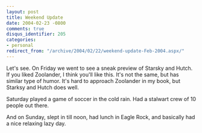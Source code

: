 ```yaml
---
layout: post
title: Weekend Update
date: 2004-02-23 -0800
comments: true
disqus_identifier: 205
categories:
- personal
redirect_from: "/archive/2004/02/22/weekend-update-Feb-2004.aspx/"
---
```


Let's see. On Friday we went to see a sneak preview of Starsky and
Hutch. If you liked Zoolander, I think you'll like this. It's not the
same, but has similar type of humor. It's hard to approach Zoolander in
my book, but Starksy and Hutch does well.

Saturday played a game of soccer in the cold rain. Had a stalwart crew
of 10 people out there.

And on Sunday, slept in till noon, had lunch in Eagle Rock, and
basically had a nice relaxing lazy day.

